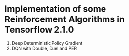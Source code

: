 # Implementation of some Reinforcement Algorithms in Tensorflow 2.1.0
1. Deep Deterministic Policy Gradient
2. DQN with Double, Duel and PER
